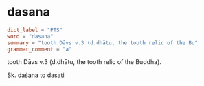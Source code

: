# dasana

``` toml
dict_label = "PTS"
word = "dasana"
summary = "tooth Dāvs v.3 (d.dhātu, the tooth relic of the Bu"
grammar_comment = "a"
```

tooth Dāvs v.3 (d.dhātu, the tooth relic of the Buddha).

Sk. daśana to ḍasati

